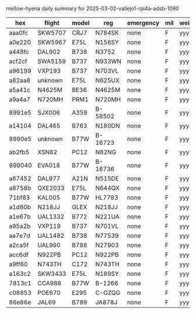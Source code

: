 mellow-hyena daily summary for 2025-03-02-vallejo1-rpi4a-adsb-1090

|hex|flight|model|reg|emergency|mil|weirdo|
|--|--|--|--|--|--|--|
|aaa0fc|SKW5707|CRJ7|N784SK|none|F|yyy|
|a0e220|SKW5967|E75L|N156SY|none|F|yyy|
|a448fc|DAL902|B738|N3752|none|F|yyy|
|acf2cf|SWA5159|B737|N933WN|none|F|yyy|
|a96199|VXP193|B737|N703VL|none|F|yyy|
|a82aa8|unknown|E75L|N625UX|none|F|yyy|
|a5a41c|N4625M|BE36|N4625M|none|F|yyy|
|a9a4a7|N720MH|PRM1|N720MH|none|F|yyy|
|8991e5|SJX006|A359|B-58502|none|F|yyy|
|a14104|DAL465|B763|N180DN|none|F|yyy|
|8990e5|unknown|B77W|B-16723|none|F|yyy|
|ab2fb5|XSN82|PC12|N82NG|none|F|yyy|
|899040|EVA018|B77W|B-16736|none|F|yyy|
|a67452|DAL977|A21N|N515DE|none|F|yyy|
|a8758b|QXE2033|E75L|N644QX|none|F|yyy|
|71bf83|KAL005|B77W|HL7783|none|F|yyy|
|a1d80b|N218JJ|GLEX|N218JJ|none|F|yyy|
|a1e67b|UAL1332|B772|N221UA|none|F|yyy|
|a95a2b|VXP119|B737|N701VL|none|F|yyy|
|aa7e7d|UAL1482|B738|N77539|none|F|yyy|
|a2ca5f|UAL990|B788|N27903|none|F|yyy|
|acc6df|N922PB|PC12|N922PB|none|F|yyy|
|a9ff60|N743TH|C172|N743TH|none|F|yyy|
|a163c2|SKW3433|E75L|N189SY|none|F|yyy|
|7813c1|CCA988|B77W|B-1266|none|F|yyy|
|c08853|POE670|E295|C-GZQG|none|F|yyy|
|86e86e|JAL69|B789|JA878J|none|F|yyy|
